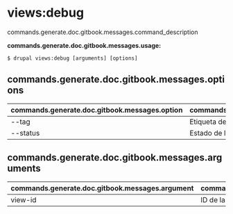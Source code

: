 # views:debug
commands.generate.doc.gitbook.messages.command_description

**commands.generate.doc.gitbook.messages.usage:**
```
$ drupal views:debug [arguments] [options] 
```

## commands.generate.doc.gitbook.messages.options
commands.generate.doc.gitbook.messages.option | commands.generate.doc.gitbook.messages.details
-------|-------------
--tag | Etiqueta de la vista
--status | Estado de la vista (Habilitado|Deshabilitado)

## commands.generate.doc.gitbook.messages.arguments
commands.generate.doc.gitbook.messages.argument | commands.generate.doc.gitbook.messages.details
---------|-------------
view-id | ID de la vista
